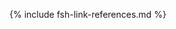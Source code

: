 [USCoreConditionEncounterDiagnosis]: http://hl7.org/fhir/us/core/STU5.0.1/StructureDefinition-us-core-condition-encounter-diagnosis.html
[USCoreConditionProblemsandHealthConcerns]: http://hl7.org/fhir/us/core/STU5.0.1/StructureDefinition-us-core-condition-problems-health-concerns.html
[USCoreLocation]: http://hl7.org/fhir/us/core/STU5.0.1/StructureDefinition-us-core-location.html
[USCoreOrganization]: http://hl7.org/fhir/us/core/STU5.0.1/StructureDefinition-us-core-organization.html
[USCorePatient]: http://hl7.org/fhir/us/core/STU5.0.1/StructureDefinition-us-core-patient.html
[USCorePractitioner]: http://hl7.org/fhir/us/core/STU5.0.1/StructureDefinition-us-core-practitioner.html
[USCorePractitionerRole]: http://hl7.org/fhir/us/core/STU5.0.1/StructureDefinition-us-core-practitionerrole.html
[QuestionnaireResponse]: http://hl7.org/fhir/R4/questionnaireresponse.html
[PartialDatesAndTimes]: https://build.fhir.org/ig/HL7/vr-common-library/usage.html#partial-dates-and-times
[Note on Child and Decedent Fetus name]: usage.html#child-and-decedent-fetus-name
[Note on Decedent Gender]: usage.html#decedent-gender
[CityCodes]: https://build.fhir.org/ig/HL7/vr-common-library/usage.html#city-codes
[CountyCodes]: https://build.fhir.org/ig/HL7/vr-common-library/usage.html#county-codes
[StateLiterals]: https://build.fhir.org/ig/HL7/vr-common-library/usage.html#state-literals
[CountryLiterals]: https://build.fhir.org/ig/HL7/vr-common-library/usage.html#country-literals
[Note on missing data]: usage.html#specifying-none-of-the-above-and-missing-data
[Note on missing abnormal conditions of newborn data]: usage.html#abnormal-conditions-of-newborn
[Note on missing maternal morbidity data]: usage.html#maternal-morbidities
[Note on missing characteristics of labor and delivery data]: usage.html#characteristics-of-labor-and-delivery
[Note on missing pregnancy risk factors data]: usage.html#pregnancy-risk-factors
[Note on missing congenital anomaly data]: usage.html#congenital-anomalies-of-newborn
[Note on missing infections present data]: usage.html#infection-present-during-pregnancy
[Note on missing method of delivery data]: usage.html#method-of-delivery
[Note on missing obstetric procedures data]: usage.html#obstetric-procedures
[Handling of edit flags]: usage.html#handling-of-edit-flags
[Birth and Fetal Death Vital Reporting]: bfdr_index.html
[Vital Records Common Library]: vrcl_index.html
[Medicolegal Death Investigation]: mdi_index.html
[Vital Records Death Reporting]: vrdr_index.html
[PHVS_Occupation_CDC_Census2010VS]: https://phinvads.cdc.gov/vads/ViewValueSet.action?oid=2.16.840.1.114222.4.11.7186
[PHVS_Industry_CDC_Census2010VS]: https://phinvads.cdc.gov/vads/ViewValueSet.action?oid=2.16.840.1.114222.4.11.7187
[PHVS_Occupation_CDC_Census2012VS]: https://phinvads.cdc.gov/vads/ViewValueSet.action?oid=2.16.840.1.114222.4.11.8026
[PHVS_Industry_CDC_Census2012VS]: https://phinvads.cdc.gov/vads/ViewValueSet.action?oid=2.16.840.1.114222.4.11.8027
[PHVS_Occupation_CDC_Census2018VS]: https://phinvads.cdc.gov/vads/ViewValueSet.action?oid=2.16.840.1.114222.4.11.8065
[PHVS_Industry_CDC_Census2018VS]: https://phinvads.cdc.gov/vads/ViewValueSet.action?oid=2.16.840.1.114222.4.11.8066
[ACMESystemRejectVS]: ValueSet-vrdr-system-reject-vs.html
[VRFM]: https://build.fhir.org/ig/nightingaleproject/vital_records_fhir_messaging_ig/message.html#successful-death-record-submission
[HL7EncounterAdmitSourceVS]: http://hl7.org/fhir/ValueSet/encounter-admit-source
[USCoreDischargeDispositionVS]: http://hl7.org/fhir/us/core/ValueSet/us-core-discharge-disposition
[USCoreBirthSexVS]: http://hl7.org/fhir/us/core/ValueSet/birthsex
{% include fsh-link-references.md %} 
<!---from VRCL-->
[ObservationAutopsyPerformedIndicatorVitalRecords]: https://build.fhir.org/ig/HL7/vr-common-library/StructureDefinition-Observation-autopsy-performed-indicator-vr.html
[ObservationCodedRaceAndEthnicityVitalRecords]: https://build.fhir.org/ig/HL7/vr-common-library/StructureDefinition-coded-race-and-ethnicity-vr.html
[ObservationEducationLevelVitalRecords]: https://build.fhir.org/ig/HL7/vr-common-library/StructureDefinition-Observation-education-level-vr.html
[ObservationEmergingIssuesVitalRecords]: https://build.fhir.org/ig/HL7/vr-common-library/StructureDefinition-Observation-emerging-issues-vr.html
[ObservationInputRaceAndEthnicityVitalRecords]: https://build.fhir.org/ig/HL7/vr-common-library/StructureDefinition-input-race-and-ethnicity-vr.html
[PatientChildVitalRecords]: https://build.fhir.org/ig/HL7/vr-common-library/StructureDefinition-Patient-child-vr.html
[PatientMotherVitalRecords]: https://build.fhir.org/ig/HL7/vr-common-library/StructureDefinition-Patient-mother-vr.html
[PatientVitalRecords]: https://build.fhir.org/ig/HL7/vr-common-library/StructureDefinition-Patient-vr.html
[PractitionerVitalRecords]: https://build.fhir.org/ig/HL7/vr-common-library/StructureDefinition-Practitioner-vr.html
[RelatedPersonFatherNaturalVitalRecords]: https://build.fhir.org/ig/HL7/vr-common-library/StructureDefinition-RelatedPerson-father-natural-vr.html
[RelatedPersonFatherVitalRecords]: https://build.fhir.org/ig/HL7/vr-common-library/StructureDefinition-RelatedPerson-father-vr.html
[RelatedPersonMotherVitalRecords]: https://build.fhir.org/ig/HL7/vr-common-library/StructureDefinition-RelatedPerson-mother-vr.html
[RelatedPersonParentVitalRecords]: https://build.fhir.org/ig/HL7/vr-common-library/StructureDefinition-RelatedPerson-parent-vr.html
[ExtensionDatePartAbsentReasonVitalRecords]: https://build.fhir.org/ig/HL7/vr-common-library/StructureDefinition-ExtensionDatePartAbsentReasonVitalRecords.html
[ExtensionPartialDateTimeVitalRecords]: https://build.fhir.org/ig/HL7/vr-common-library/StructureDefinition-ExtensionPartialDateTimeVitalRecords.html
[ExtensionPatientFetalDeathVitalRecords]: https://build.fhir.org/ig/HL7/vr-common-library/StructureDefinition-Extension-patient-fetal-death-vr.html
[ExtensionRelatedpersonBirthplaceVitalRecords]: https://build.fhir.org/ig/HL7/vr-common-library/StructureDefinition-Extension-relatedperson-birthplace-vr.html
[ExtensionRelatedPersonDeceasedVitalRecords]: https://build.fhir.org/ig/HL7/vr-common-library/StructureDefinition-Extension-relatedperson-deceased-vr.html
[ExtensionWithinCityLimitsIndicatorVitalRecords]: https://build.fhir.org/ig/HL7/vr-common-library/StructureDefinition-Extension-within-city-limits-indicator-vr.html
[ExtensionBypassEditFlagVitalRecords]: https://build.fhir.org/ig/HL7/vr-common-library/StructureDefinition-BypassEditFlag.html
[ExtensionCityCodeVitalRecords]: https://build.fhir.org/ig/HL7/vr-common-library/StructureDefinition-CityCode.html
[ExtensionDistrictCodeVitalRecords]: https://build.fhir.org/ig/HL7/vr-common-library/StructureDefinition-DistrictCode.html
[ExtensionPartialDateVitalRecords]: https://build.fhir.org/ig/HL7/vr-common-library/StructureDefinition-ExtensionPartialDateVitalRecords.html
[ExtensionPostDirectionalVitalRecords]: https://build.fhir.org/ig/HL7/vr-common-library/StructureDefinition-PostDirectional.html
[ExtensionPreDirectionalVitalRecords]: https://build.fhir.org/ig/HL7/vr-common-library/StructureDefinition-PreDirectional.html
[ExtensionReportedParentAgeAtDeliveryVitalRecords]: https://build.fhir.org/ig/HL7/vr-common-library/StructureDefinition-Extension-reported-parent-age-at-delivery-vr.html
[ExtensionStreetDesignatorVitalRecords]: https://build.fhir.org/ig/HL7/vr-common-library/StructureDefinition-StreetDesignator.html
[ExtensionStreetNameVitalRecords]: https://build.fhir.org/ig/HL7/vr-common-library/StructureDefinition-StreetName.html
[ExtensionStreetNumberVitalRecords]: https://build.fhir.org/ig/HL7/vr-common-library/StructureDefinition-StreetNumber.html
[ExtensionUnitOrAptNumberVitalRecords]: https://build.fhir.org/ig/HL7/vr-common-library/StructureDefinition-UnitOrAptNumber.html
[CodeSystemCanadianProvincesVitalRecords]: https://build.fhir.org/ig/HL7/vr-common-library/CodeSystem-CodeSystem-canadian-provinces-vr.html
[CodeSystemComponentVitalRecords]: https://build.fhir.org/ig/HL7/vr-common-library/CodeSystem-codesystem-vr-component.html
[CodeSystemCountryCodeVitalRecords]: https://build.fhir.org/ig/HL7/vr-common-library/CodeSystem-CodeSystem-country-code-vr.html
[CodeSystemHispanicOriginVitalRecords]: https://build.fhir.org/ig/HL7/vr-common-library/CodeSystem-CodeSystem-hispanic-origin-vr.html
[CodeSystemIJEVitalRecords]: https://build.fhir.org/ig/HL7/vr-common-library/CodeSystem-codesystem-ije-vr.html
[CodeSystemJurisdictionsVitalRecords]: https://build.fhir.org/ig/HL7/vr-common-library/CodeSystem-CodeSystem-jurisdictions-vr.html
[CodeSystemMissingValueReasonVitalRecords]: https://build.fhir.org/ig/HL7/vr-common-library/CodeSystem-CodeSystem-missing-value-reason-vr.html
[CodeSystemRaceCodeVitalRecords]: https://build.fhir.org/ig/HL7/vr-common-library/CodeSystem-CodeSystem-race-code-vr.html
[CodeSystemRaceRecode40VitalRecords]: https://build.fhir.org/ig/HL7/vr-common-library/CodeSystem-CodeSystem-race-recode-40-vr.html
[CodeSystemEditFlagsVitalRecords]: https://build.fhir.org/ig/HL7/vr-common-library/CodeSystem-CodeSystem-vr-edit-flags.html
[CodeSystemLocalObservationsCodesVitalRecords]: https://build.fhir.org/ig/HL7/vr-common-library/CodeSystem-CodeSystem-local-observation-codes-vr.html
[ValueSetBirthAttendantTitlesVitalRecords]: https://build.fhir.org/ig/HL7/vr-common-library/ValueSet-ValueSet-birth-attendant-titles-vr.html
[ValueSetBirthplaceCountryVitalRecords]: https://build.fhir.org/ig/HL7/vr-common-library/ValueSet-ValueSet-birthplace-country-vr.html
[ValueSetBirthSexChildVitalRecords]: https://build.fhir.org/ig/HL7/vr-common-library/ValueSet-ValueSet-birth-sex-child-vr.html
[ValueSetBirthSexFetusVitalRecords]: https://build.fhir.org/ig/HL7/vr-common-library/ValueSet-ValueSet-birth-sex-fetus-vr.html
[ValueSetEditBypass01234VitalRecords]: https://build.fhir.org/ig/HL7/vr-common-library/ValueSet-valueset-edit-bypass-01234-vr.html
[ValueSetEducationLevelVitalRecords]: https://build.fhir.org/ig/HL7/vr-common-library/ValueSet-ValueSet-education-level-vr.html
[ValueSetEducationLevelPersonVitalRecords]: https://build.fhir.org/ig/HL7/vr-common-library/ValueSet-ValueSet-education-level-person-vr.html
[ValueSetCodedRaceAndEthnicityPersonVitalRecords]: https://build.fhir.org/ig/HL7/vr-common-library/ValueSet-ValueSet-coded-race-and-ethnicity-person-vr.html
[ValueSetFatherRelationshipVitalRecords]: https://build.fhir.org/ig/HL7/vr-common-library/ValueSet-ValueSet-father-relationship-vr.html
[ValueSetHispanicNoUnknownVitalRecords]: https://build.fhir.org/ig/HL7/vr-common-library/ValueSet-ValueSet-hispanic-no-unknown-vr.html
[ValueSetHispanicOriginVitalRecords]: https://build.fhir.org/ig/HL7/vr-common-library/ValueSet-ValueSet-hispanic-origin-vr.html
[ValueSetJurisdictionVitalRecords]: https://build.fhir.org/ig/HL7/vr-common-library/ValueSet-ValueSet-jurisdiction-vr.html
[ValueSetInputRaceAndEthnicityPersonVitalRecords]: https://build.fhir.org/ig/HL7/vr-common-library/ValueSet-ValueSet-input-race-and-ethnicity-person-vr.html
[ValueSetMotherRelationshipVitalRecords]: https://build.fhir.org/ig/HL7/vr-common-library/ValueSet-ValueSet-mother-relationship-vr.html
[ValueSetMothersDateOfBirthEditFlagsVitalRecords]: https://build.fhir.org/ig/HL7/vr-common-library/ValueSet-ValueSet-mothers-date-of-birth-edit-flags-vr.html
[ValueSetPluralityEditFlagsVitalRecords]: https://build.fhir.org/ig/HL7/vr-common-library/ValueSet-ValueSet-plurality-edit-flags-vr.html
[ValueSetRaceCodeVitalRecords]: https://build.fhir.org/ig/HL7/vr-common-library/ValueSet-ValueSet-race-code-vr.html
[ValueSetRaceMissingValueReasonVitalRecords]: https://build.fhir.org/ig/HL7/vr-common-library/ValueSet-ValueSet-race-missing-value-reason-vr.html
[ValueSetRaceRecode40VitalRecords]: https://build.fhir.org/ig/HL7/vr-common-library/ValueSet-ValueSet-race-recode-40-vr.html
[ValueSetResidenceCountryVitalRecords]: https://build.fhir.org/ig/HL7/vr-common-library/ValueSet-ValueSet-residence-country-vr.html
[ValueSetStatesTerritoriesAndProvincesVitalRecords]: https://build.fhir.org/ig/HL7/vr-common-library/ValueSet-ValueSet-states-territories-provinces-vr.html
[ValueSetUSStatesAndTerritoriesVitalRecords]: https://build.fhir.org/ig/HL7/vr-common-library/ValueSet-ValueSet-usstates-territories-vr.html
[ValueSetUnitsOfAgeVitalRecords]: https://build.fhir.org/ig/HL7/vr-common-library/ValueSet-ValueSet-units-of-age-vr.html
[ValueSetYesNoNotApplicableVitalRecords]: https://build.fhir.org/ig/HL7/vr-common-library/ValueSet-ValueSet-yes-no-not-applicable-vr.html
[ValueSetYesNoUnknownVitalRecords]: https://build.fhir.org/ig/HL7/vr-common-library/ValueSet-ValueSet-yes-no-unknown-vr.html
[ValueSetYesNoUnknownNotApplicableVitalRecords]: https://build.fhir.org/ig/HL7/vr-common-library/ValueSet-ValueSet-yes-no-unknown-not-applicable-vr.html
[ConceptMapBirthAttendantTitlesVitalRecords]: https://build.fhir.org/ig/HL7/vr-common-library/ConceptMap-ConceptMapBirthAttendantTitlesVitalRecords.html
[ConceptMapBirthSexChildVitalRecords]: https://build.fhir.org/ig/HL7/vr-common-library/ConceptMap-ConceptMapBirthSexChildVitalRecords.html
[ConceptMapBirthSexFetusVitalRecords]: https://build.fhir.org/ig/HL7/vr-common-library/ConceptMap-ConceptMapBirthSexFetusVitalRecords.html
[ConceptMapEditBypass01234VitalRecords]: https://build.fhir.org/ig/HL7/vr-common-library/ConceptMap-ConceptMapEditBypass01234VitalRecords.html
[ConceptMapEducationLevelVitalRecords]: https://build.fhir.org/ig/HL7/vr-common-library/ConceptMap-ConceptMapEducationLevelVitalRecords.html
[ConceptMapHispanicNoUnknownVitalRecords]: https://build.fhir.org/ig/HL7/vr-common-library/ConceptMap-ConceptMapHispanicNoUnknownVitalRecords.html
[ConceptMapHispanicOriginVitalRecords]: https://build.fhir.org/ig/HL7/vr-common-library/ConceptMap-ConceptMapHispanicOriginVitalRecords.html
[ConceptMapMothersDateOfBirthEditFlagsVitalRecords]: https://build.fhir.org/ig/HL7/vr-common-library/ConceptMap-ConceptMapMothersDateOfBirthEditFlagsVitalRecords.html
[ConceptMapPluralityEditFlagsVitalRecords]: https://build.fhir.org/ig/HL7/vr-common-library/ConceptMap-ConceptMapPluralityEditFlagsVitalRecords.html
[ConceptMapRaceCodeVitalRecords]: https://build.fhir.org/ig/HL7/vr-common-library/ConceptMap-ConceptMapRaceCodeVitalRecords.html
[ConceptMapRaceMissingValueReasonVitalRecords]: https://build.fhir.org/ig/HL7/vr-common-library/ConceptMap-ConceptMapRaceMissingValueReasonVitalRecords.html
[ConceptMapRaceRecode40VitalRecords]: https://build.fhir.org/ig/HL7/vr-common-library/ConceptMap-ConceptMapRaceRecode40VitalRecords.html
[ConceptMapUnitsOfAgeVitalRecords]: https://build.fhir.org/ig/HL7/vr-common-library/ConceptMap-ConceptMapUnitsOfAgeVitalRecords.html
[ConceptMapYesNoNotApplicableVitalRecords]: https://build.fhir.org/ig/HL7/vr-common-library/ConceptMap-ConceptMapYesNoNotApplicableVitalRecords.html
[ConceptMapYesNoUnknownNotApplicableVitalRecords]: https://build.fhir.org/ig/HL7/vr-common-library/ConceptMap-ConceptMapYesNoUnknownNotApplicableVitalRecords.html
[ConceptMapYesNoUnknownVitalRecords]: https://build.fhir.org/ig/HL7/vr-common-library/ConceptMap-ConceptMapYesNoUnknownVitalRecords.html
[expansion-parameters-vr-common]: https://build.fhir.org/ig/HL7/vr-common-library/Parameters-expansion-parameters-vr-common.html
[observation-input-race-and-ethnicity-vr-mother]: https://build.fhir.org/ig/HL7/vr-common-library/Observation-observation-input-race-and-ethnicity-vr-mother.html
[observation-input-race-and-ethnicity-vr-father]: https://build.fhir.org/ig/HL7/vr-common-library/Observation-observation-input-race-and-ethnicity-vr-father.html
[observation-coded-race-and-ethnicity-vr-mother]: https://build.fhir.org/ig/HL7/vr-common-library/Observation-observation-coded-race-and-ethnicity-vr-mother.html
[observation-coded-race-and-ethnicity-vr-father]: https://build.fhir.org/ig/HL7/vr-common-library/Observation-observation-coded-race-and-ethnicity-vr-father.html
[observation-autopsy-performed-indicator-vr-a-freeman]: https://build.fhir.org/ig/HL7/vr-common-library/Observation-observation-autopsy-performed-indicator-vr-a-freeman.html
[observation-education-level-vr-a-freeman]: https://build.fhir.org/ig/HL7/vr-common-library/Observation-observation-education-level-vr-a-freeman.html
[observation-emerging-issues-vr-a-freeman]: https://build.fhir.org/ig/HL7/vr-common-library/Observation-observation-emerging-issues-vr-a-freeman.html
[observation-partial-date-time-example]: https://build.fhir.org/ig/HL7/vr-common-library/Observation-observation-partial-date-time-example.html
[patient-child-vr-babyg-quinn-common]: https://build.fhir.org/ig/HL7/vr-common-library/Patient-patient-child-vr-babyg-quinn-common.html
[patient-child-vr-babyg-quinn-w-edit]: https://build.fhir.org/ig/HL7/vr-common-library/Patient-patient-child-vr-babyg-quinn-w-edit.html
[patient-fetal-death-example]: https://build.fhir.org/ig/HL7/vr-common-library/Patient-patient-fetal-death-example.html
[patient-mother-vr-birth-date-part-absent]: https://build.fhir.org/ig/HL7/vr-common-library/Patient-patient-mother-vr-birth-date-part-absent.html
[patient-mother-vr-jada-ann-quinn-common]: https://build.fhir.org/ig/HL7/vr-common-library/Patient-patient-mother-vr-jada-ann-quinn-common.html
[practitioner-vr-janet-seito-common]: https://build.fhir.org/ig/HL7/vr-common-library/Practitioner-practitioner-vr-janet-seito-common.html
[relatedperson-father-natural-vr-james-brandon-quinn-common]: RelatedPerson-relatedperson-father-natural-vr-james-brandon-quinn-common.html
[relatedperson-father-vr-tom-yan-lee-common]: https://build.fhir.org/ig/HL7/vr-common-library/RelatedPerson-relatedperson-father-vr-tom-yan-lee-common.html
[relatedperson-father-vr-tony-lewis-common]: https://build.fhir.org/ig/HL7/vr-common-library/RelatedPerson-relatedperson-father-vr-tony-lewis-common.html
[relatedperson-mother-vr-carol-hoffer-common]: https://build.fhir.org/ig/HL7/vr-common-library/RelatedPerson-relatedperson-mother-vr-carol-hoffer-common.html
[relatedperson-parent-vr-stepmother]: https://build.fhir.org/ig/HL7/vr-common-library/RelatedPerson-relatedperson-parent-vr-stepmother.html
[us-core-patient-vr-a-freeman]: https://build.fhir.org/ig/HL7/vr-common-library/Patient-us-core-patient-vr-a-freeman.html
[us-core-patient-vr-unknown-name]: https://build.fhir.org/ig/HL7/vr-common-library/Patient-us-core-patient-vr-unknown-name.html